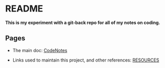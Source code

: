 # README

**This is my experiment with a git-back repo for all of my notes on coding.**

## Pages

- The main doc: [CodeNotes](ben_code_notes/BEN_CODENOTES_MASTER.md)

- Links used to maintain this project, and other references: [RESOURCES](ben_code_notes/RESOURCES.md)
